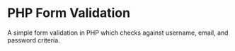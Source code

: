 # PHP Form Validation

A simple form validation in PHP which checks against username, email, and password criteria.
